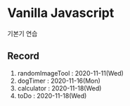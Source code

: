 # Vanilla Javascript

기본기 연습

## Record
1. randomImageTool : 2020-11-11(Wed)
2. dogTimer : 2020-11-16(Mon)
3. calculator : 2020-11-18(Wed)
4. toDo : 2020-11-18(Wed)

